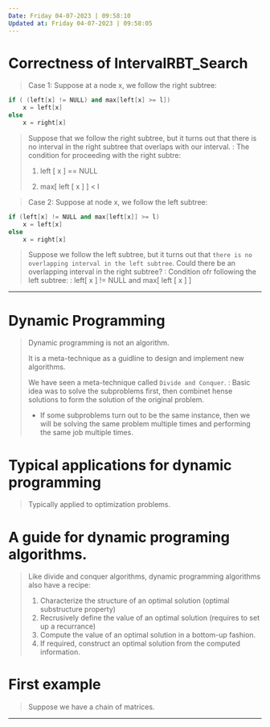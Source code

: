 ```yaml
---
Date: Friday 04-07-2023 | 09:58:10
Updated at: Friday 04-07-2023 | 09:58:05
---
```


# Correctness of IntervalRBT_Search
> Case 1: Suppose at a node x, we follow the right subtree:
```c++
if ( (left[x] != NULL) and max[left[x] >= l])
    x = left[x]
else 
    x = right[x]
```
> Suppose that we follow the right subtree, but it turns out that there is no interval in the right subtree that overlaps with our interval.
> : The condition for proceeding with the right subtre:
> 1. left [ x ] == NULL
> 
> 2. max[ left [ x ]  ] < l

> Case 2: Suppose at node x, we follow the left subtree:
```C++
if (left[x] != NULL and max[left[x]] >= l)
    x = left[x]
else 
    x = right[x]
```
> Suppose we follow the left subtree, but it turns out that `there is no overlapping interval in the left subtree`. Could there be an overlapping interval in the right subtree?
> : Condition ofr following the left subtree:
>   : left[ x ] != NULL and max[ left [ x ] ]


---
# Dynamic Programming
> Dynamic programming is not an algorithm.
>
> It is a meta-technique as a guidline to design and implement new algorithms.
>
> We have seen a meta-technique called `Divide and Conquer`.
> : Basic idea was to solve the subproblems first, then combinet hense solutions to form the solution of the original problem.
>
> * If some subproblems turn out to be the same instance, then we will be solving the same problem multiple times and performing the same job multiple times.

# Typical applications for dynamic programming
> Typically applied to optimization problems.

# A guide for dynamic programing algorithms.
> Like divide and conquer algorithms, dynamic programming algorithms also have a recipe: 
> 1. Characterize the structure of an optimal solution (optimal substructure property)
> 2. Recrusively define the value of an optimal solution (requires to set up a recurrance)
> 3. Compute the value of an optimal solution in a bottom-up fashion.
> 4. If required, construct an optimal solution from the computed information.

# First example
> Suppose we have  a chain of matrices.
---